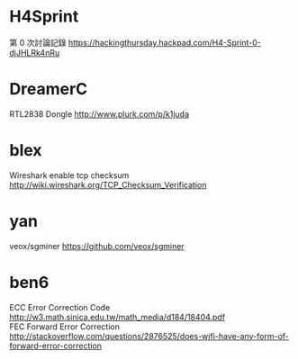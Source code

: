 # H4Sprint

第 0 次討論記錄
<https://hackingthursday.hackpad.com/H4-Sprint-0-djJHLRk4nRu>  


# DreamerC

RTL2838 Dongle 
<http://www.plurk.com/p/k1juda>  

# blex

Wireshark enable tcp checksum
<http://wiki.wireshark.org/TCP_Checksum_Verification>  


# yan

veox/sgminer
<https://github.com/veox/sgminer>  

# ben6

ECC Error Correction Code
 <http://w3.math.sinica.edu.tw/math_media/d184/18404.pdf>  
FEC Forward Error Correction
 <http://stackoverflow.com/questions/2876525/does-wifi-have-any-form-of-forward-error-correction>  